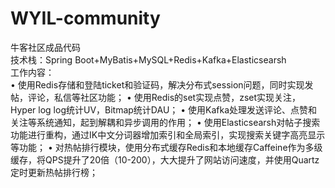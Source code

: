 # WYIL-community
牛客社区成品代码  
技术栈：Spring Boot+MyBatis+MySQL+Redis+Kafka+Elasticsearsh  
工作内容：  
• 使用Redis存储和登陆ticket和验证码，解决分布式session问题，同时实现发帖，评论，私信等社区功能； 
• 使用Redis的set实现点赞，zset实现关注，Hyper log log统计UV，Bitmap统计DAU； 
• 使用Kafka处理发送评论、点赞和关注等系统通知，起到解耦和异步调用的作用； 
• 使用Elasticsearsh对帖子搜索功能进行重构，通过IK中文分词器增加索引和全局索引，实现搜索关键字高亮显示等功能；
• 对热帖排行模块，使用分布式缓存Redis和本地缓存Caffeine作为多级缓存，将QPS提升了20倍（10-200），大大提升了网站访问速度，并使用Quartz定时更新热帖排行榜；
